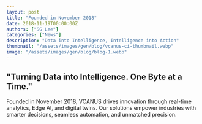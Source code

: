 ```yaml
---
layout: post
title: "Founded in November 2018"
date: 2018-11-19T00:00:00Z
authors: ["SG Lee"]
categories: ["News"]
description: "Data into Intelligence, Intelligence into Action"
thumbnail: "/assets/images/gen/blog/vcanus-ci-thumbnail.webp"
image: "/assets/images/gen/blog/blog-1.webp"
---
```


## "Turning Data into Intelligence. One Byte at a Time."

Founded in November 2018, VCANUS drives innovation through real-time analytics, Edge AI, and digital twins. Our solutions empower industries with smarter decisions, seamless automation, and unmatched precision.
